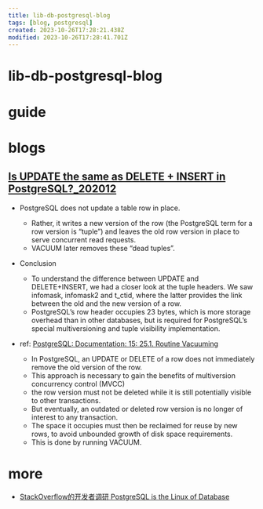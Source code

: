 ```yaml
---
title: lib-db-postgresql-blog
tags: [blog, postgresql]
created: 2023-10-26T17:28:21.438Z
modified: 2023-10-26T17:28:41.701Z
---
```


# lib-db-postgresql-blog

# guide

# blogs

## [Is UPDATE the same as DELETE + INSERT in PostgreSQL?_202012](https://www.cybertec-postgresql.com/en/is-update-the-same-as-delete-insert-in-postgresql/)

- PostgreSQL does not update a table row in place. 
  - Rather, it writes a new version of the row (the PostgreSQL term for a row version is “tuple”) and leaves the old row version in place to serve concurrent read requests. 
  - VACUUM later removes these “dead tuples”.
- Conclusion
  - To understand the difference between UPDATE and DELETE+INSERT, we had a closer look at the tuple headers. We saw infomask, infomask2 and t_ctid, where the latter provides the link between the old and the new version of a row.
  - PostgreSQL’s row header occupies 23 bytes, which is more storage overhead than in other databases, but is required for PostgreSQL’s special multiversioning and tuple visibility implementation.

- ref: [PostgreSQL: Documentation: 15: 25.1. Routine Vacuuming](https://www.postgresql.org/docs/current/routine-vacuuming.html#VACUUM-FOR-SPACE-RECOVERY)
  - In PostgreSQL, an UPDATE or DELETE of a row does not immediately remove the old version of the row. 
  - This approach is necessary to gain the benefits of multiversion concurrency control (MVCC)
  - the row version must not be deleted while it is still potentially visible to other transactions. 
  - But eventually, an outdated or deleted row version is no longer of interest to any transaction. 
  - The space it occupies must then be reclaimed for reuse by new rows, to avoid unbounded growth of disk space requirements. 
  - This is done by running VACUUM.
# more
- [StackOverflow的开发者调研 PostgreSQL is the Linux of Database](https://mp.weixin.qq.com/s/xewE87WEaZHp-K5hjuk65A)
